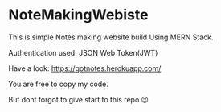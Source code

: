 # NoteMakingWebiste

This is simple Notes making website build Using MERN Stack.

Authentication used: JSON Web Token(JWT)

Have a look:
https://gotnotes.herokuapp.com/

You are free to copy my code.

But dont forgot to give start to this repo 😉
